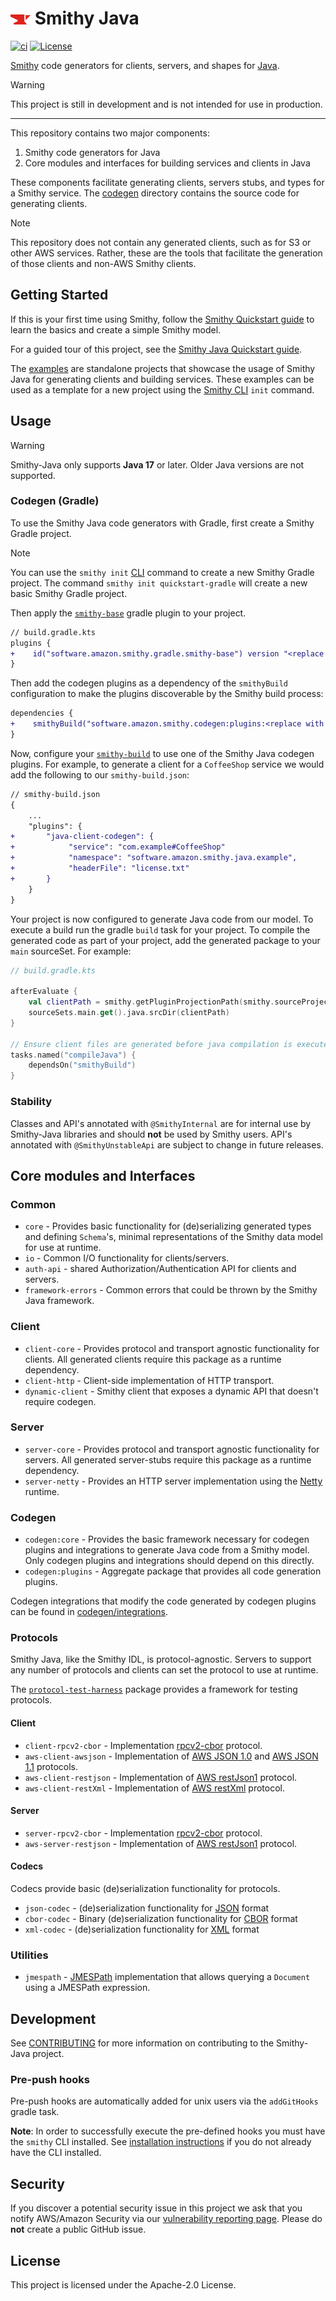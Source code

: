 # <img alt="Smithy" src="https://github.com/smithy-lang/smithy/blob/main/docs/_static/smithy-anvil.svg?raw=true" width="32"> Smithy Java 
[![ci](https://github.com/smithy-lang/smithy-java/actions/workflows/ci.yml/badge.svg)](https://github.com/smithy-lang/smithy-java/actions/workflows/ci.yml)
[![License](https://img.shields.io/badge/License-Apache_2.0-blue.svg)](LICENSE)

[Smithy](https://smithy.io/2.0/index.html) code generators for clients, servers, and shapes for [Java](https://java.com/).

> [!WARNING]
> This project is still in development and is not intended for use in production.

---
This repository contains two major components:
1. Smithy code generators for Java
2. Core modules and interfaces for building services and clients in Java

These components facilitate generating clients, servers stubs, and types for a Smithy service. 
The [codegen](./codegen) directory contains the source code for generating clients.

> [!NOTE] 
> This repository does not contain any generated clients, such as for S3 or other AWS services. 
> Rather, these are the tools that facilitate the generation of those clients and non-AWS Smithy clients.

## Getting Started 
If this is your first time using Smithy, follow the [Smithy Quickstart guide](https://smithy.io/2.0/quickstart.html) 
to learn the basics and create a simple Smithy model.

For a guided tour of this project, see the [Smithy Java Quickstart guide](https://smithy.io/2.0/java/quickstart.html).

The [examples](./examples) are standalone projects that showcase the usage of Smithy Java for generating clients 
and building services. These examples can be used as a template for a new project using the 
[Smithy CLI](https://smithy.io/2.0/guides/smithy-cli/index.html) `init` command.

## Usage

> [!WARNING]
> Smithy-Java only supports **Java 17** or later. Older Java versions are not supported.

### Codegen (Gradle)
To use the Smithy Java code generators with Gradle, first create a Smithy Gradle project. 

> [!NOTE]
> You can use the `smithy init` [CLI](https://smithy.io/2.0/guides/smithy-cli/index.html) command to create a new
> Smithy Gradle project. The command `smithy init quickstart-gradle`  will create a new basic Smithy Gradle project.

Then apply the [`smithy-base`](https://smithy.io/2.0/guides/gradle-plugin/index.html#smithy-gradle-plugins) gradle plugin to 
your project.

```diff
// build.gradle.kts
plugins {
+    id("software.amazon.smithy.gradle.smithy-base") version "<replace with version>"
}
```

Then add the codegen plugins as a dependency of the `smithyBuild` configuration to make the plugins discoverable 
by the Smithy build process: 

```diff
dependencies {
+    smithyBuild("software.amazon.smithy.codegen:plugins:<replace with version>")
}
```

Now, configure your [`smithy-build`](https://smithy.io/2.0/guides/smithy-build-json.html) to use one of the 
Smithy Java codegen plugins. For example, to generate a client for a `CoffeeShop` service we would 
add the following to our `smithy-build.json`:

```diff
// smithy-build.json
{
    ...
    "plugins": {
+       "java-client-codegen": {
+            "service": "com.example#CoffeeShop"
+            "namespace": "software.amazon.smithy.java.example",
+            "headerFile": "license.txt"
+       }
    }
}
```

Your project is now configured to generate Java code from our model. To execute a build run the 
gradle `build` task for your project. To compile the generated code as part of your project, 
add the generated package to your `main` sourceSet. For example:

```kotlin
// build.gradle.kts

afterEvaluate {
    val clientPath = smithy.getPluginProjectionPath(smithy.sourceProjection.get(), "java-client-codegen")
    sourceSets.main.get().java.srcDir(clientPath)
}

// Ensure client files are generated before java compilation is executed.
tasks.named("compileJava") {
    dependsOn("smithyBuild")
}
```

### Stability
Classes and API's annotated with `@SmithyInternal` are for internal use by Smithy-Java libraries and should **not** be
used by Smithy users. API's annotated with `@SmithyUnstableApi` are subject to change in future releases.

## Core modules and Interfaces
### Common
- `core` - Provides basic functionality for (de)serializing generated types and defining `Schema`'s, minimal representations
           of the Smithy data model for use at runtime.
- `io` - Common I/O functionality for clients/servers.
- `auth-api` - shared Authorization/Authentication API for clients and servers.
- `framework-errors` - Common errors that could be thrown by the Smithy Java framework.

### Client
- `client-core` - Provides protocol and transport agnostic functionality for clients. 
                  All generated clients require this package as a runtime dependency.
- `client-http` - Client-side implementation of HTTP transport.
- `dynamic-client` - Smithy client that exposes a dynamic API that doesn't require codegen.

### Server
- `server-core` - Provides protocol and transport agnostic functionality for servers. 
                  All generated server-stubs require this package as a runtime dependency.
- `server-netty` - Provides an HTTP server implementation using the [Netty](https://netty.io/) runtime.

### Codegen 
- `codegen:core` - Provides the basic framework necessary for codegen plugins and integrations to generate Java 
                   code from a Smithy model. Only codegen plugins and integrations should depend on this directly.
- `codegen:plugins` - Aggregate package that provides all code generation plugins.

Codegen integrations that modify the code generated by codegen plugins can be found in [codegen/integrations](codegen/integrations).

### Protocols
Smithy Java, like the Smithy IDL, is protocol-agnostic. Servers to support any number of protocols and clients can 
set the protocol to use at runtime.

The [`protocol-test-harness`](protocol-test-harness) package provides a framework for testing protocols.

#### Client 
- `client-rpcv2-cbor` - Implementation [rpcv2-cbor](https://smithy.io/2.0/additional-specs/protocols/smithy-rpc-v2.html#smithy-rpc-v2-cbor-protocol) protocol.
- `aws-client-awsjson` - Implementation of [AWS JSON 1.0](https://smithy.io/2.0/aws/protocols/aws-json-1_0-protocol.html#aws-json-1-0-protocol) and [AWS JSON 1.1](https://smithy.io/2.0/aws/protocols/aws-json-1_1-protocol.html#aws-json-1-1-protocol) protocols.
- `aws-client-restjson` - Implementation of [AWS restJson1](https://smithy.io/2.0/aws/protocols/aws-json-1_1-protocol.html#aws-json-1-1-protocol) protocol.
- `aws-client-restXml` - Implementation of  [AWS restXml](https://smithy.io/2.0/aws/protocols/aws-restxml-protocol.html#aws-restxml-protocol) protocol.

#### Server
- `server-rpcv2-cbor` - Implementation [rpcv2-cbor](https://smithy.io/2.0/additional-specs/protocols/smithy-rpc-v2.html#smithy-rpc-v2-cbor-protocol) protocol.
- `aws-server-restjson` - Implementation of [AWS restJson1](https://smithy.io/2.0/aws/protocols/aws-json-1_1-protocol.html#aws-json-1-1-protocol) protocol.

#### Codecs
Codecs provide basic (de)serialization functionality for protocols.
- `json-codec` - (de)serialization functionality for [JSON](https://www.json.org/json-en.html) format
- `cbor-codec` - Binary (de)serialization functionality for [CBOR](https://cbor.io/) format 
- `xml-codec` - (de)serialization functionality for [XML](https://www.w3.org/TR/REC-xml/) format

### Utilities 
- `jmespath` - [JMESPath](https://jmespath.org/) implementation that allows querying a `Document` using a JMESPath expression.


## Development
See [CONTRIBUTING](CONTRIBUTING.md) for more information on contributing to the Smithy-Java project.

### Pre-push hooks
Pre-push hooks are automatically added for unix users via the `addGitHooks` gradle task.

**Note**: In order to successfully execute the pre-defined hooks you must have the `smithy` CLI installed. 
See [installation instructions](https://smithy.io/2.0/guides/smithy-cli/cli_installation.html) if you do not already have the CLI installed.

## Security
If you discover a potential security issue in this project we ask that you notify AWS/Amazon Security via our 
[vulnerability reporting page](http://aws.amazon.com/security/vulnerability-reporting/). 
Please do **not** create a public GitHub issue.

## License
This project is licensed under the Apache-2.0 License.


